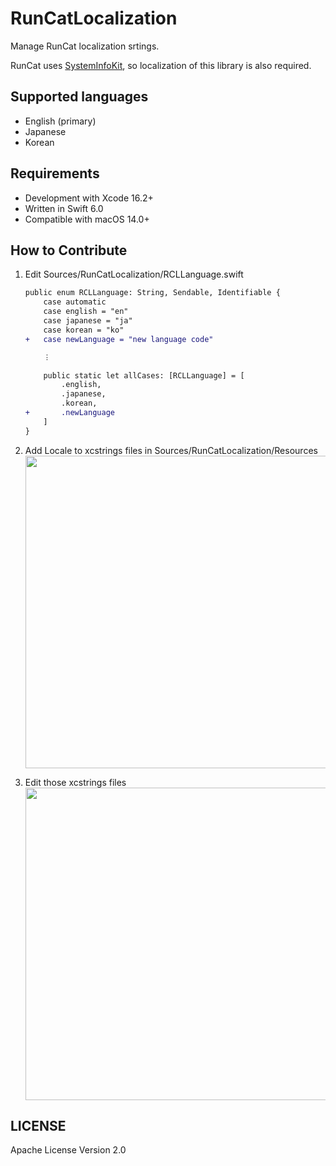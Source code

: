 # RunCatLocalization

Manage RunCat localization srtings.

RunCat uses [SystemInfoKit](https://github.com/Kyome22/SystemInfoKit), so localization of this library is also required.

## Supported languages

- English (primary)
- Japanese
- Korean

## Requirements

- Development with Xcode 16.2+
- Written in Swift 6.0
- Compatible with macOS 14.0+

## How to Contribute

1. Edit Sources/RunCatLocalization/RCLLanguage.swift

   ```diff swift
   public enum RCLLanguage: String, Sendable, Identifiable {
       case automatic
       case english = "en"
       case japanese = "ja"
       case korean = "ko"
   +   case newLanguage = "new language code"

       ︙

       public static let allCases: [RCLLanguage] = [
           .english,
           .japanese,
           .korean,
   +       .newLanguage
       ]
   }
   ```

2. Add Locale to xcstrings files in Sources/RunCatLocalization/Resources  
   <img src="https://github.com/user-attachments/assets/7d1772f7-c8f7-4616-86a8-7ecaf7983117" width="500px" />
3. Edit those xcstrings files  
   <img src="https://github.com/user-attachments/assets/4b8c5ff2-4c5c-4d22-a314-70d21f2e539c" width="500px" />

## LICENSE

Apache License Version 2.0
